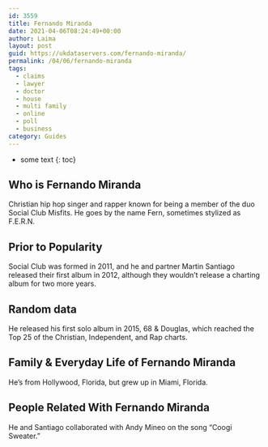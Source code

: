 ```yaml
---
id: 3559
title: Fernando Miranda
date: 2021-04-06T08:24:49+00:00
author: Laima
layout: post
guid: https://ukdataservers.com/fernando-miranda/
permalink: /04/06/fernando-miranda
tags:
  - claims
  - lawyer
  - doctor
  - house
  - multi family
  - online
  - poll
  - business
category: Guides
---
```


* some text
{: toc}


## Who is Fernando Miranda
                  
                  
                  
Christian hip hop singer and rapper known for being a member of the duo Social Club Misfits. He goes by the name Fern, sometimes stylized as F.E.R.N.
                  
              
            
              
            
                
                
                
## Prior to Popularity
                  
                  
                  
Social Club was formed in 2011, and he and partner Martin Santiago released their first album in 2012, although they wouldn&#8217;t release a charting album for two more years.
                  
              
            
              
            
                
                
                
## Random data
                  
                  
                  
He released his first solo album in 2015, 68 & Douglas, which reached the Top 25 of the Christian, Independent, and Rap charts.
                  
              
            
              
            
                
                
                
## Family & Everyday Life of Fernando Miranda
                  
                  
                  
He&#8217;s from Hollywood, Florida, but grew up in Miami, Florida.
                  
              
            
              
            
                
                
                
## People Related With Fernando Miranda
                  
                  
                  
He and Santiago collaborated with Andy Mineo on the song &#8220;Coogi Sweater.&#8221;
                  
              
            
              
            
                
              
            
              
              
            
            
              
            
          
          
          